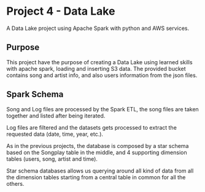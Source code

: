 # Project 4 - Data Lake

A Data Lake project using Apache Spark with python and AWS services.

## Purpose

This project have the purpose of creating a Data Lake using learned skills with apache spark, loading and inserting S3 data.
The provided bucket contains song and artist info, and also users information from the json files.

## Spark Schema

Song and Log files are processed by the Spark ETL, the song files are taken together and listed after being iterated.

Log files are filtered and the datasets gets processed to extract the requested data (date, time, year, etc.).

As in the previous projects, the database is composed by a star schema based on the Songplay table in the middle, and 4 supporting dimension tables (users, song, artist and time).

Star schema databases allows us querying around all kind of data from all the dimension tables starting from a central table in common for all the others.